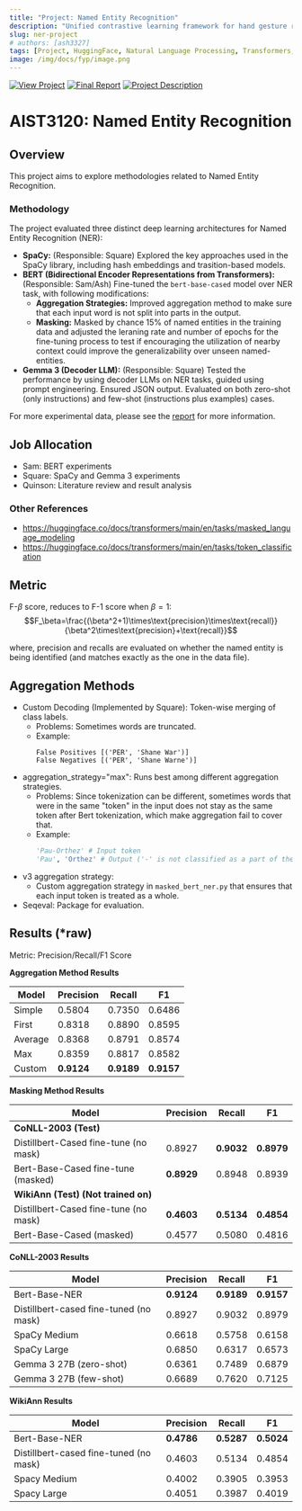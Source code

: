 ```yaml
---
title: "Project: Named Entity Recognition"
description: "Unified contrastive learning framework for hand gesture recognition with curriculum-based augmentation"
slug: ner-project
# authors: [ash3327]
tags: [Project, HuggingFace, Natural Language Processing, Transformers, Deep Learning]
image: /img/docs/fyp/image.png
---
```


[![View Project](https://img.shields.io/badge/View_Project-Event--Planning%20App%20'Oasis'-4285F4?style=for-the-badge&logo=github&logoColor=white)](https://github.com/ash3327/aist3120-ner-project) [![Final Report](https://img.shields.io/badge/Final%20Report-blue?style=for-the-badge)](https://github.com/ash3327/aist3120-ner-project/blob/main/AIST3120_Final_Project_Report.pdf) [![Project Description](https://img.shields.io/badge/Project%20Description-green?style=for-the-badge)](https://github.com/ash3327/aist3120-ner-project/blob/main/project_description.pdf) 


# AIST3120: Named Entity Recognition

## Overview
This project aims to explore methodologies related to Named Entity Recognition.

### Methodology

The project evaluated three distinct deep learning architectures for Named Entity Recognition (NER):

* **SpaCy:** (Responsible: Square) Explored the key approaches used in the SpaCy library, including hash embeddings and trasition-based models.
* **BERT (Bidirectional Encoder Representations from Transformers):** (Responsible: Sam/Ash) Fine-tuned the `bert-base-cased` model over NER task, with following modifications:
    * **Aggregation Strategies:** Improved aggregation method to make sure that each input word is not split into parts in the output.
    * **Masking:** Masked by chance 15% of named entities in the training data and adjusted the leraning rate and number of epochs for the fine-tuning process to test if encouraging the utilization of nearby context could improve the generalizability over unseen named-entities.
* **Gemma 3 (Decoder LLM):** (Responsible: Square) Tested the performance by using decoder LLMs on NER tasks, guided using prompt engineering. Ensured JSON output. Evaluated on both zero-shot (only instructions) and few-shot (instructions plus examples) cases.

For more experimental data, please see the [report](https://github.com/ash3327/aist3120-ner-project/blob/main/AIST3120_Final_Project_Report.pdf) for more information.

<!--truncate-->

## Job Allocation

* Sam: BERT experiments
* Square: SpaCy and Gemma 3 experiments
* Quinson: Literature review and result analysis

### Other References

* https://huggingface.co/docs/transformers/main/en/tasks/masked_language_modeling
* https://huggingface.co/docs/transformers/main/en/tasks/token_classification

## Metric

$\text{F-}\beta$ score, reduces to F-1 score when $\beta=1$:
$$F_\beta=\frac{(\beta^2+1)\times\text{precision}\times\text{recall}}{\beta^2\times\text{precision}+\text{recall}}$$

where, precision and recalls are evaluated on whether the named entity is being identified (and matches exactly as the one in the data file).

## Aggregation Methods

* Custom Decoding (Implemented by Square): Token-wise merging of class labels.
  * Problems: Sometimes words are truncated.
  * Example:
    ```
    False Positives [('PER', 'Shane War')]
    False Negatives [('PER', 'Shane Warne')]
    ```
* aggregation_strategy="max": Runs best among different aggregation strategies.
  * Problems: Since tokenization can be different, sometimes words that were in the same "token" in the input does not stay as the same token after Bert tokenization, which make aggregation fail to cover that.
  * Example: 
    ```python
    'Pau-Orthez' # Input token
    'Pau', 'Orthez' # Output ('-' is not classified as a part of the name)
    ```
* v3 aggregation strategy:
  * Custom aggregation strategy in `masked_bert_ner.py` that ensures that each input token is treated as a whole.
* Seqeval: Package for evaluation.

## Results (*raw)

Metric: Precision/Recall/F1 Score

**Aggregation Method Results**

| Model    | Precision | Recall  | F1      |
| -------- | --------- | ------- | ------- |
| Simple   | 0.5804    | 0.7350  | 0.6486  |
| First    | 0.8318    | 0.8890  | 0.8595  |
| Average  | 0.8368    | 0.8791  | 0.8574  |
| Max      | 0.8359    | 0.8817  | 0.8582  |
| Custom   | **0.9124**    | **0.9189**  | **0.9157**  |

**Masking Method Results**

| Model                     | Precision | Recall  | F1      |
| ------------------------- | --------- | ------- | ------- |
| **CoNLL-2003 (Test)**     |           |         |         |
| Distillbert-Cased fine-tune (no mask) | 0.8927    | **0.9032**  | **0.8979**  |
| Bert-Base-Cased fine-tune (masked) | **0.8929**    | 0.8948  | 0.8939  |
| **WikiAnn (Test) (Not trained on)** |           |         |         |
| Distillbert-Cased fine-tune (no mask) | **0.4603**    | **0.5134**  | **0.4854**  |
| Bert-Base-Cased (masked)  | 0.4577    | 0.5080  | 0.4816  |

**CoNLL-2003 Results**

| Model                         | Precision | Recall  | F1      |
| ----------------------------- | --------- | ------- | ------- |
| Bert-Base-NER             | **0.9124**    | **0.9189**  | **0.9157**  |
| Distillbert-cased fine-tuned (no mask) | 0.8927    | 0.9032  | 0.8979  |
| SpaCy Medium                  | 0.6618    | 0.5758  | 0.6158  |
| SpaCy Large                   | 0.6850    | 0.6317  | 0.6573  |
| Gemma 3 27B (zero-shot)       | 0.6361    | 0.7489  | 0.6879  |
| Gemma 3 27B (few-shot)        | 0.6689    | 0.7620  | 0.7125  |

**WikiAnn Results**

| Model                      | Precision | Recall  | F1      |
| -------------------------- | --------- | ------- | ------- |
| Bert-Base-NER              | **0.4786**    | **0.5287**  | **0.5024**  |
| Distillbert-cased fine-tuned (no mask) | 0.4603    | 0.5134  | 0.4854  |
| Spacy Medium               | 0.4002    | 0.3905  | 0.3953  |
| Spacy Large                | 0.4051    | 0.3987  | 0.4019  |